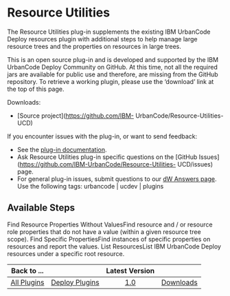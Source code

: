 
Resource Utilities
==================


The Resource Utilities plug-in supplements the existing IBM UrbanCode Deploy resources plugin with additional steps to 
help manage large resource trees and the properties on resources in large trees.


This is an open source plug-in and is
 developed and supported by the IBM UrbanCode Deploy Community on GitHub. At this time, not all the required jars are 
available for public use and therefore, are missing from the GitHub repository. To retrieve a working plugin, please use
 the ‘download’ link at the top of this page.


Downloads:


* [Source project](https://github.com/IBM-
UrbanCode/Resource-Utilities-UCD)


If you encounter issues with the plug-in, or want to send feedback:


* See the 
[plug-in documentation](https://github.com/IBM-UrbanCode/Resource-Utilities-UCD/tree/master/doc).
* Ask Resource 
Utilities plug-in specific questions on the [GitHub Issues](https://github.com/IBM-UrbanCode/Resource-Utilities-
UCD/issues) page.
* For general plug-in issues, submit questions to our [dW Answers 
page](https://developer.ibm.com/answers/smart-spaces/23/urbancode.html). Use the following tags: urbancode | ucdev | 
plugins



Available Steps
---------------


Find Resource Properties Without ValuesFind resource and / or resource role
 properties that do not have a value (within a given resource tree scope). Find Specific PropertiesFind instances of 
specific properties on resources and report the values. List ResourcesList IBM UrbanCode Deploy resources under a 
specific root resource.





|Back to ...||Latest Version||
| :---: | :---: | :---: | :---: |
|[All Plugins](../../index.md)|[Deploy Plugins](../README.md)|[1.0](https://raw.githubusercontent.com/UrbanCode/IBM-UCD-PLUGINS/main/files/resource-utilities/Resource-Utilities-UCD-1.0.zip)|[Downloads](downloads.md)|
